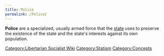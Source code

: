 ```yaml
---
title: Police
permalink: /Police/
---
```


**Police** are a specialized, usually armed force that the
[state](State_(Polity).md "wikilink") uses to preserve the existence of the
state and the state's interests against its own population.

[Category:Libertarian Socialist
Wiki](Category:Libertarian_Socialist_Wiki.md "wikilink")
[Category:Statism](Category:Statism.md "wikilink")
[Category:Concepts](Category:Concepts.md "wikilink")